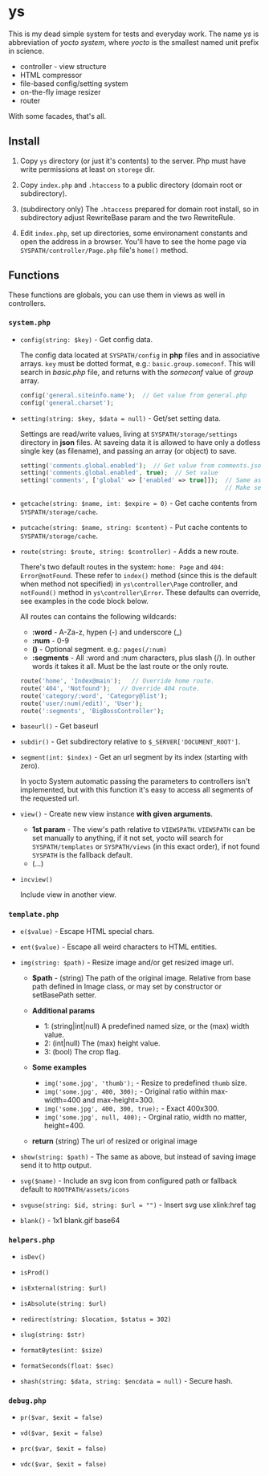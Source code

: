 # ys

This is my dead simple system for tests and everyday work. The name *ys* is abbreviation of *yocto system*, where *yocto* is the smallest named unit prefix in science.

- controller - view structure
- HTML compressor
- file-based config/setting system
- on-the-fly image resizer
- router

With some facades, that's all. 


## Install

1. Copy `ys` directory (or just it's contents) to the server. Php must have write permissions at least on `storege` dir.
 
2. Copy `index.php` and `.htaccess` to a public directory (domain root or subdirectory).

3. (subdirectory only) The `.htaccess` prepared for domain root install, so in subdirectory adjust RewriteBase param and 
   the two RewriteRule.
   
4. Edit `index.php`, set up directories, some environament constants and open the address in a browser. You'll have to see the home page via `SYSPATH/controller/Page.php` file's `home()` method.



## Functions

These functions are globals, you can use them in views as well in controllers.


### `system.php`

- `config(string: $key)` - Get config data.

    The config data located at `SYSPATH/config` in __php__ files and in associative arrays. 
    `key` must be dotted format, e.g.: `basic.group.someconf`. This will search in *basic.php* 
    file, and returns with the *someconf* value of *group* array.
    
    ```php
    config('general.siteinfo.name');  // Get value from general.php
    config('general.charset');
    ```

- `setting(string: $key, $data = null)` - Get/set setting data.

    Settings are read/write values, living at `SYSPATH/storage/settings` directory 
    in __json__ files. At saveing data it is allowed to have only a dotless single key 
    (as filename), and passing an array (or object) to save.

    ```php
    setting('comments.global.enabled');  // Get value from comments.json
    setting('comments.global.enabled', true);  // Set value
    setting('comments', ['global' => ['enabled' => true]]);  // Same as above with another syntax. 
                                                             // Make sense whit more values.
    ```

- `getcache(string: $name, int: $expire = 0)` - Get cache contents from `SYSPATH/storage/cache`.
- `putcache(string: $name, string: $content)` - Put cache contents to `SYSPATH/storage/cache`.

    
        
- `route(string: $route, string: $controller)` - Adds a new route.

    There's two default routes in the system: `home: Page` and `404: Error@notFound`. These refer to `index()` method (since this is the default when method not specified) in `ys\controller\Page` controller, and `notFound()` method in `ys\controller\Error`. These defaults can override, see examples in the code block below.
    
    All routes can contains the following wildcards:
    - __:word__       - A-Za-z, hypen (-) and underscore (_)
    - __:num__        - 0-9
    - __()__          - Optional segment. e.g.: `pages(/:num)`
    - __:segments__   - All :word and :num characters, plus slash (/). In outher words it 
                        takes it all. Must be the last route or the only route. 
        
    ```php
    route('home', 'Index@main');   // Override home route.
    route('404', 'Notfound');   // Override 404 route.
    route('category/:word', 'Category@list');
    route('user/:num(/edit)', 'User');
    route(':segments', 'BigBossController');
    ```
    
    
- `baseurl()` - Get baseurl
- `subdir()` - Get subdirectory relative to `$_SERVER['DOCUMENT_ROOT']`.
- `segment(int: $index)` - Get an url segment by its index (starting with zero).

    In yocto System automatic passing the parameters to controllers isn't implemented, 
    but with this function it's easy to access all segments of the requested url.

- `view()` - Create new view instance __with given arguments__.
 
    - __1st param__ - The view's path relative to `VIEWSPATH`. `VIEWSPATH` can be set 
    manually to anything, if it not set, yocto will search for  
    `SYSPATH/templates` or `SYSPATH/views` (in this exact order), if not found `SYSPATH`
    is the fallback default.
    - (...)
    
- `incview()`
    
    Include view in another view.
    


### `template.php`

- `e($value)` - Escape HTML special chars.

- `ent($value)` - Escape all weird characters to HTML entities.

- `img(string: $path)` - Resize image and/or get resized image url.

    - __$path__ - (string) The path of the original image.
                  Relative from base path defined in Image class,
                  or may set by constructor or setBasePath setter.

    - __Additional params__
    
        - 1: (string|int|null) A predefined named size, or the (max) width value.
        - 2: (int|null) The (max) height value.
        - 3: (bool) The crop flag.

    - __Some examples__
    
        - `img('some.jpg', 'thumb');` - Resize to predefined `thumb` size.
        - `img('some.jpg', 400, 300);` - Original ratio within max-width=400 and max-height=300.
        - `img('some.jpg', 400, 300, true);` - Exact 400x300.
        - `img('some.jpg', null, 400);` - Orginal ratio, width no matter, height=400.

    - __return__ (string) The url of resized or original image

- `show(string: $path)` - The same as above, but instead of saving image send it to http output.

- `svg($name)` - Include an svg icon from configured path
                 or fallback default to `ROOTPATH/assets/icons`
                 
- `svguse(string: $id, string: $url = "")` - Insert svg use xlink:href tag

- `blank()` - 1x1 blank.gif base64
  


### `helpers.php`

- `isDev()`

- `isProd()`

- `isExternal(string: $url)`

- `isAbsolute(string: $url)`

- `redirect(string: $location, $status = 302)`

- `slug(string: $str)`

- `formatBytes(int: $size)`

- `formatSeconds(float: $sec)`

- `shash(string: $data, string: $encdata = null)` - Secure hash.



### `debug.php`

- `pr($var, $exit = false)`

- `vd($var, $exit = false)`

- `prc($var, $exit = false)`

- `vdc($var, $exit = false)` 
